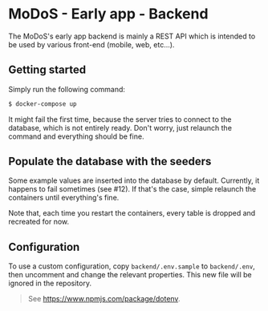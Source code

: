 # MoDoS - Early app - Backend

The MoDoS's early app backend is mainly a REST API which is intended to be used
by various front-end (mobile, web, etc...).

## Getting started

Simply run the following command:

```bash
$ docker-compose up
```

It might fail the first time, because the server tries to connect to the
database, which is not entirely ready. Don't worry, just relaunch the command
and everything should be fine.

## Populate the database with the seeders

Some example values are inserted into the database by default. Currently,
it happens to fail sometimes (see #12). If that's the case, simple relaunch the
containers until everything's fine.

Note that, each time you restart the containers, every table is dropped and
recreated for now.

## Configuration

To use a custom configuration, copy `backend/.env.sample` to `backend/.env`,
then uncomment and change the relevant properties. This new file will be ignored
in the repository.

> See https://www.npmjs.com/package/dotenv.

<!-- ## Running the tests

There is nothing to worry about the database since the tests are run with a
test database, which is populated and cleaned on the fly when the tests start/stop.

```bash
$ docker-compose run web npm test
``` -->
